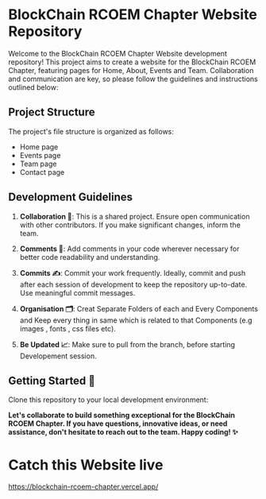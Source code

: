 # BlockChain RCOEM Chapter Website Repository

Welcome to the BlockChain RCOEM Chapter Website development repository! This project aims to create a website for the BlockChain RCOEM Chapter, featuring pages for Home, About, Events and Team. Collaboration and communication are key, so please follow the guidelines and instructions outlined below:

## Project Structure 

The project's file structure is organized as follows:

- Home page
- Events page
- Team page
- Contact page

## Development Guidelines

1. **Collaboration 👥️️**: This is a shared project. Ensure open communication with other contributors. If you make significant changes, inform the team.

2. **Comments 📝**: Add comments in your code wherever necessary for better code readability and understanding.

3. **Commits ✍️**: Commit your work frequently. Ideally, commit and push after each session of development to keep the repository up-to-date. Use meaningful commit messages.

4. **Organisation 🗂**: Creat Separate Folders of each and Every Components and Keep every thing in same which is related to that Components (e.g images , fonts , css files etc).

5. **Be Updated 📈**: Make sure to pull from the branch,  before starting Developement session. 

## Getting Started 📌

Clone this repository to your local development environment:

**Let's collaborate to build something exceptional for the BlockChain RCOEM Chapter. If you have questions, innovative ideas, or need assistance, don't hesitate to reach out to the team. Happy coding! ✨️**

# Catch this Website live
https://blockchain-rcoem-chapter.vercel.app/
